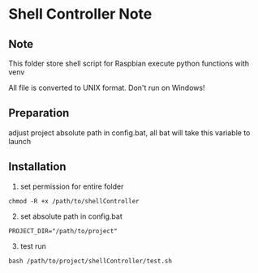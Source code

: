 # Shell Controller Note

## Note

This folder store shell script for Raspbian execute python functions with venv

All file is converted to UNIX format. Don't run on Windows!

## Preparation

adjust project absolute path in config.bat, all bat will take this variable to launch

## Installation

1. set permission for entire folder

`chmod -R +x /path/to/shellController`

2. set absolute path in config.bat

`PROJECT_DIR="/path/to/project"`

3. test run

`bash /path/to/project/shellController/test.sh`